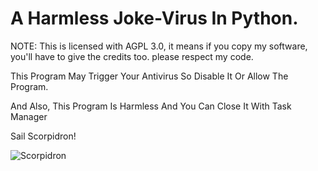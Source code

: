 # A Harmless Joke-Virus In Python.
NOTE: This is licensed with AGPL 3.0, it means if you copy my software, you'll have to give the credits too.
please respect my code.

This Program May Trigger Your Antivirus So Disable It Or Allow The Program.

And Also, This Program Is Harmless And You Can Close It With Task Manager

Sail Scorpidron!

![Scorpidron](https://github.com/user-attachments/assets/042cf27d-0a9a-4a51-a8ae-9924b60978be)
